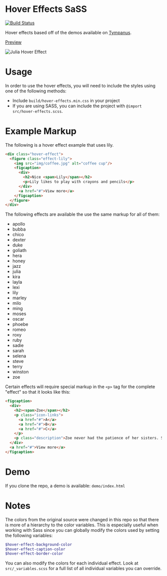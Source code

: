 Hover Effects SaSS
==================

[![Build Status](https://travis-ci.org/idmontie/hover-effects-scss.svg)](https://travis-ci.org/idmontie/hover-effects-scss)

Hover effects based off of the demos available on [Tympanus](http://tympanus.net/Development/HoverEffectIdeas/).

[Preview](http://htmlpreview.github.io/?https://github.com/idmontie/hover-effects-scss/blob/master/demo/index.html)

![Julia Hover Effect](/images/preview.png "Julia Hover Effect")

# Usage

In order to use the hover effects, you will need to include the styles using one of the following methods:

* Include `build/hover-effects.min.css` in your project
* If you are using SASS, you can include the project with `@import src/hover-effects.scss`.

# Example Markup

The following is a hover effect example that uses lily.

```html
<div class="hover-effect">
  <figure class="effect-lily">
    <img src="img/coffee.jpg" alt="coffee cup"/>
    <figcaption>
      <div>
        <h2>Nice <span>Lily</span></h2>
        <p>Lily likes to play with crayons and pencils</p>
      </div>
      <a href="#">View more</a>
    </figcaption>
  </figure>
</div>
```

The following effects are available the use the same markup for all of them:

* apollo
* bubba
* chico
* dexter
* duke
* goliath
* hera
* honey
* jazz
* julia
* kira
* layla
* lexi
* lily
* marley
* milo
* ming
* moses
* oscar
* phoebe
* romeo
* roxy
* ruby
* sadie
* sarah
* selena
* steve
* terry
* winston
* zoe

Certain effects will require special markup in the `<p>` tag for the complete "effect" so that it looks like this:

```html
<figcaption>
  <div>
    <h2><span>Zoe</span></h2>
    <p class="icon-links">
      <a href="#">A</a>
      <a href="#">B</a>
      <a href="#">C</a>
    </p>
    <p class="description">Zoe never had the patience of her sisters. She deliberately punched the bear in his face.</p>
  </div>
  <a href="#">View more</a>
</figcaption>
```

# Demo

If you clone the repo, a demo is available: `demo/index.html`

# Notes

The colors from the original source were changed in this repo so that there is more of a hierarchy to the color variables.  This is especially useful when working
with Sass since you can globally modify the colors used by setting the following variables:

```scss
$hover-effect-background-color
$hover-effect-caption-color
$hover-effect-border-color
```

You can also modify the colors for each individual effect.  Look at `src/_variables.scss` for a full list of all individual variables you can override.
